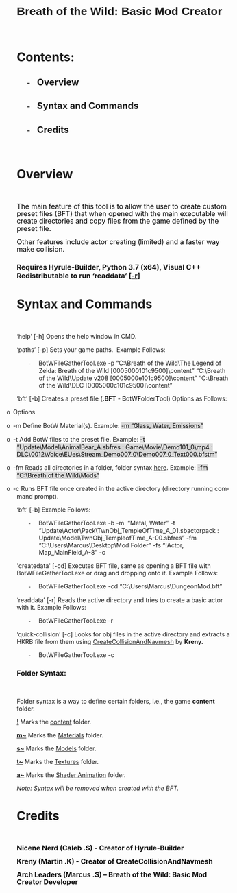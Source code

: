 <html xmlns:v="urn:schemas-microsoft-com:vml"
xmlns:o="urn:schemas-microsoft-com:office:office"
xmlns:w="urn:schemas-microsoft-com:office:word"
xmlns:m="http://schemas.microsoft.com/office/2004/12/omml"
xmlns="http://www.w3.org/TR/REC-html40">

<head>
<meta http-equiv=Content-Type content="text/html; charset=windows-1252">
<meta name=ProgId content=Word.Document>
<meta name=Generator content="Microsoft Word 15">
<meta name=Originator content="Microsoft Word 15">
<link rel=File-List
href="BotW%20Basic%20Mod%20Creator%20Docs_files/filelist.xml">
<link rel=Edit-Time-Data
href="BotW%20Basic%20Mod%20Creator%20Docs_files/editdata.mso"

<link rel=themeData
href="BotW%20Basic%20Mod%20Creator%20Docs_files/themedata.thmx">
<link rel=colorSchemeMapping
href="BotW%20Basic%20Mod%20Creator%20Docs_files/colorschememapping.xml">

</head>

<body lang=EN-CA link="#0563C1" vlink="#954F72" style='tab-interval:.5in;
word-wrap:break-word'>

<div class=WordSection1>

<h1><b><span style='font-size:20.0pt;line-height:107%;font-family:"Calibri",sans-serif;
mso-ascii-theme-font:minor-latin;mso-hansi-theme-font:minor-latin;mso-bidi-theme-font:
minor-latin'>Breath of the Wild: Basic Mod Creator<o:p></o:p></span></b></h1>

<p class=MsoNormal><o:p>&nbsp;</o:p></p>

<h1>Contents:</h1>

<h2 style='margin-left:.5in;text-indent:-.25in;mso-list:l2 level1 lfo5'><![if !supportLists]><span
style='font-family:Symbol;mso-fareast-font-family:Symbol;mso-bidi-font-family:
Symbol'><span style='mso-list:Ignore'>-<span style='font:7.0pt "Times New Roman"'>&nbsp;&nbsp;&nbsp;&nbsp;&nbsp;&nbsp;
</span></span></span><![endif]>Overview</h2>

<h2 style='margin-left:.5in;text-indent:-.25in;mso-list:l2 level1 lfo5'><![if !supportLists]><span
style='font-family:Symbol;mso-fareast-font-family:Symbol;mso-bidi-font-family:
Symbol'><span style='mso-list:Ignore'>-<span style='font:7.0pt "Times New Roman"'>&nbsp;&nbsp;&nbsp;&nbsp;&nbsp;&nbsp;
</span></span></span><![endif]>Syntax and Commands</h2>

<h2 style='margin-left:.5in;text-indent:-.25in;mso-list:l2 level1 lfo5'><![if !supportLists]><span
style='font-family:Symbol;mso-fareast-font-family:Symbol;mso-bidi-font-family:
Symbol'><span style='mso-list:Ignore'>-<span style='font:7.0pt "Times New Roman"'>&nbsp;&nbsp;&nbsp;&nbsp;&nbsp;&nbsp;
</span></span></span><![endif]>Credits</h2>

<p class=MsoNormal><o:p>&nbsp;</o:p></p>

<h1>Overview</h1>

<p class=MsoNormal><o:p>&nbsp;</o:p></p>

<p class=MsoNormal><span style='font-size:12.0pt;line-height:107%;color:black;
mso-themecolor:text1'>The main feature of this tool is to allow the user to
create custom preset files (BFT) that when opened with the main executable will
create directories and copy files from the game defined by the preset file.<o:p></o:p></span></p>

<p class=MsoNormal><span style='font-size:12.0pt;line-height:107%;color:black;
mso-themecolor:text1'>Other features include actor creating (limited) and a
faster way make collision.<o:p></o:p></span></p>

<h3>Requires Hyrule-Builder, Python 3.7 (x64), Visual C++ Redistributable to
run ‘readdata’ [<a href="#_Syntax_and_Commands"><b>-r</b></a>] </h3>

<h1><a name="_Syntax_and_Commands"></a>Syntax and Commands</h1>

<p class=MsoNormal><o:p>&nbsp;</o:p></p>

<p class=MsoNormal>‘help’ [-h] Opens the help window in CMD.</p>

<p class=MsoNormal>‘paths’ [-p] Sets your game paths.<span
style='mso-spacerun:yes'>  </span>Example Follows:</p>

<p class=MsoListParagraph style='margin-left:38.7pt;mso-add-space:auto;
text-indent:-.25in;mso-list:l9 level1 lfo7'><![if !supportLists]><span
style='font-family:Symbol;mso-fareast-font-family:Symbol;mso-bidi-font-family:
Symbol'><span style='mso-list:Ignore'>-<span style='font:7.0pt "Times New Roman"'>&nbsp;&nbsp;&nbsp;&nbsp;&nbsp;&nbsp;&nbsp;
</span></span></span><![endif]>BotWFileGatherTool.exe -p “C:\Breath of the
Wild\The Legend of Zelda: Breath of the Wild [0005000101c9500]\content”
“C:\Breath of the Wild\Update v208 [0005000e101c9500]\content” “C:\Breath of
the Wild\DLC [0005000c101c9500]\content”</p>

<p class=MsoNormal>‘bft’ [-b] Creates a preset file (<b>.BFT</b> - <b>B</b>otW<b>F</b>older<b>T</b>ool)
Options as Follows:</p>

<p class=MsoListParagraphCxSpFirst style='text-indent:-.25in;mso-list:l8 level1 lfo10'><![if !supportLists]><span
style='font-family:"Courier New";mso-fareast-font-family:"Courier New"'><span
style='mso-list:Ignore'>o<span style='font:7.0pt "Times New Roman"'>&nbsp;&nbsp;
</span></span></span><![endif]>Options </p>

<p class=MsoListParagraphCxSpMiddle style='text-indent:-.25in;mso-list:l8 level1 lfo10'><![if !supportLists]><span
style='font-family:"Courier New";mso-fareast-font-family:"Courier New"'><span
style='mso-list:Ignore'>o<span style='font:7.0pt "Times New Roman"'>&nbsp;&nbsp;
</span></span></span><![endif]><span style='mso-bidi-font-family:Calibri;
mso-bidi-theme-font:minor-latin'>-m Define BotW Material(s). Example: <span
style='color:black;mso-color-alt:windowtext;background:#D9D9D9;mso-shading:
white;mso-pattern:gray-15 auto'>-m “Glass, Water, Emissions”</span><o:p></o:p></span></p>

<p class=MsoListParagraphCxSpMiddle style='text-indent:-.25in;mso-list:l8 level1 lfo10'><![if !supportLists]><span
style='font-family:"Courier New";mso-fareast-font-family:"Courier New"'><span
style='mso-list:Ignore'>o<span style='font:7.0pt "Times New Roman"'>&nbsp;&nbsp;
</span></span></span><![endif]><span style='mso-bidi-font-family:Calibri;
mso-bidi-theme-font:minor-latin'>-t Add BotW files to the preset file. Example:
<span style='color:black;mso-color-alt:windowtext;background:#D9D9D9;
mso-shading:white;mso-pattern:gray-15 auto'>-t “Update\Model\AnimalBear_A.sbfres
: Game\Movie\Demo101_0\mp4 : DLC\0012\Voice\EUes\Stream_Demo007_0\Demo007_0_Text000.bfstm”
</span><o:p></o:p></span></p>

<p class=MsoListParagraphCxSpMiddle style='text-indent:-.25in;mso-list:l8 level1 lfo10'><![if !supportLists]><span
style='font-family:"Courier New";mso-fareast-font-family:"Courier New"'><span
style='mso-list:Ignore'>o<span style='font:7.0pt "Times New Roman"'>&nbsp;&nbsp;
</span></span></span><![endif]><span style='mso-bidi-font-family:Calibri;
mso-bidi-theme-font:minor-latin'>-fm Reads all directories in a folder, folder
syntax </span><a href="#_Folder_Syntax:"><span style='mso-bidi-font-family:
Calibri;mso-bidi-theme-font:minor-latin'>here</span></a><span style='mso-bidi-font-family:
Calibri;mso-bidi-theme-font:minor-latin'>. Example: <span style='color:black;
mso-color-alt:windowtext;background:#D9D9D9;mso-shading:white;mso-pattern:gray-15 auto'>-fm
“C:\Breath of the Wild\Mods”</span><o:p></o:p></span></p>

<p class=MsoListParagraphCxSpLast style='text-indent:-.25in;mso-list:l8 level1 lfo10'><![if !supportLists]><span
style='font-family:"Courier New";mso-fareast-font-family:"Courier New"'><span
style='mso-list:Ignore'>o<span style='font:7.0pt "Times New Roman"'>&nbsp;&nbsp;
</span></span></span><![endif]><span style='mso-bidi-font-family:Calibri;
mso-bidi-theme-font:minor-latin'>-c Runs BFT file once created in the active
directory (directory running command prompt).<o:p></o:p></span></p>

<p class=MsoNormal>‘bft’ [-b] Example Follows:</p>

<p class=MsoListParagraph style='margin-left:38.7pt;mso-add-space:auto;
text-indent:-.25in;mso-list:l9 level1 lfo7'><![if !supportLists]><span
style='font-family:Symbol;mso-fareast-font-family:Symbol;mso-bidi-font-family:
Symbol'><span style='mso-list:Ignore'>-<span style='font:7.0pt "Times New Roman"'>&nbsp;&nbsp;&nbsp;&nbsp;&nbsp;&nbsp;&nbsp;
</span></span></span><![endif]>BotWFileGatherTool.exe -b -m <span
style='mso-spacerun:yes'> </span>“Metal, Water” -t “Update\Actor\Pack\TwnObj_TempleOfTime_A_01.sbactorpack
: Update\Model\TwnObj_TempleofTime_A-00.sbfres” -fm “C:\Users\Marcus\Desktop\Mod
Folder” -fs “!Actor, Map_MainField_A-8” -c</p>

<p class=MsoNormal>'createdata' [-cd] Executes BFT file, same as opening a BFT
file with BotWFileGatherTool.exe or drag and dropping onto it. Example Follows:</p>

<p class=MsoListParagraph style='margin-left:38.7pt;mso-add-space:auto;
text-indent:-.25in;mso-list:l9 level1 lfo7'><![if !supportLists]><span
style='font-family:Symbol;mso-fareast-font-family:Symbol;mso-bidi-font-family:
Symbol'><span style='mso-list:Ignore'>-<span style='font:7.0pt "Times New Roman"'>&nbsp;&nbsp;&nbsp;&nbsp;&nbsp;&nbsp;&nbsp;
</span></span></span><![endif]>BotWFileGatherTool.exe -cd “C:\Users\Marcus\DungeonMod.bft”</p>

<p class=MsoNormal>‘readdata’ [-r] Reads the active directory and tries to
create a basic actor with it. Example Follows:</p>

<p class=MsoListParagraph style='margin-left:38.7pt;mso-add-space:auto;
text-indent:-.25in;mso-list:l9 level1 lfo7'><![if !supportLists]><span
style='font-family:Symbol;mso-fareast-font-family:Symbol;mso-bidi-font-family:
Symbol'><span style='mso-list:Ignore'>-<span style='font:7.0pt "Times New Roman"'>&nbsp;&nbsp;&nbsp;&nbsp;&nbsp;&nbsp;&nbsp;
</span></span></span><![endif]>BotWFileGatherTool.exe -r</p>

<p class=MsoNormal>‘quick-collision’ [-c] Looks for obj files in the active
directory and extracts a HKRB file from them using <a
href="https://github.com/krenyy/HKX2">CreateCollisionAndNavmesh</a> by <b>Kreny.<o:p></o:p></b></p>

<p class=MsoListParagraph style='margin-left:38.7pt;mso-add-space:auto;
text-indent:-.25in;mso-list:l9 level1 lfo7'><![if !supportLists]><span
style='font-family:Symbol;mso-fareast-font-family:Symbol;mso-bidi-font-family:
Symbol'><span style='mso-list:Ignore'>-<span style='font:7.0pt "Times New Roman"'>&nbsp;&nbsp;&nbsp;&nbsp;&nbsp;&nbsp;&nbsp;
</span></span></span><![endif]>BotWFileGatherTool.exe -c</p>

<h3><a name="_Folder_Syntax:"></a>Folder Syntax:</h3>

<p class=MsoNormal><o:p>&nbsp;</o:p></p>

<p class=MsoNormal>Folder syntax is a way to define certain folders, i.e., the game
<b>content</b> folder.</p>

<p class=MsoNormal><b><u style='text-underline:thick'>!</u> </b>Marks the <a
href="https://zeldamods.org/wiki/Content">content</a> folder.<b><o:p></o:p></b></p>

<p class=MsoNormal><b><u style='text-underline:thick'>m~</u></b> Marks the <a
href="#_Folder_Syntax:"
title="Materials (BFMAT) will be placed here. If none such folder is marked, materials will be skipped.">Materials</a>
folder.</p>

<p class=MsoNormal><b><u style='text-underline:thick'>s~</u></b> Marks the <a
href="#_Folder_Syntax:"
title="Models (SBFRES) added to the preset file will be placed here. If none such folder is marked, models will be ignored.">Models</a>
folder.</p>

<p class=MsoNormal><b><u style='text-underline:thick'>t~</u></b> Marks the <a
href="#_Folder_Syntax:"
title="Texture Packs (DDS) will be placed here. If none such folder is marked, textures will be ignored.">Textures</a>
folder.<b><u style='text-underline:thick'> </u></b></p>

<p class=MsoNormal><b><u style='text-underline:thick'>a~</u></b> Marks the <a
href="#_Folder_Syntax:"
title="Shader Animatiopns (YAML) will be placed here. If none such folder is marked, shader animations will be skipped.">Shader
Animation</a> folder.<b><u style='text-underline:thick'> <o:p></o:p></u></b></p>

<p class=MsoNormal><i>Note: Syntax will be removed when created with the BFT.<o:p></o:p></i></p>

<h1>Credits</h1>

<p class=MsoNormal><o:p>&nbsp;</o:p></p>

<p class=MsoNormal><b><span style='font-size:12.0pt;line-height:107%;
color:#0D0D0D;mso-themecolor:text1;mso-themetint:242'>Nicene Nerd (Caleb .S) -
Creator of Hyrule-Builder<o:p></o:p></span></b></p>

<p class=MsoNormal><b><span style='font-size:12.0pt;line-height:107%;
color:#0D0D0D;mso-themecolor:text1;mso-themetint:242'>Kreny (</span></b><b><span
style='font-size:12.0pt;line-height:107%;mso-bidi-font-family:"Segoe UI";
color:#0D0D0D;mso-themecolor:text1;mso-themetint:242'>Martin .K</span></b><b><span
style='font-size:12.0pt;line-height:107%;color:#0D0D0D;mso-themecolor:text1;
mso-themetint:242'>) - Creator of CreateCollisionAndNavmesh<o:p></o:p></span></b></p>

<p class=MsoNormal><b><span style='font-size:12.0pt;line-height:107%;
color:#0D0D0D;mso-themecolor:text1;mso-themetint:242'>Arch Leaders (Marcus .S) –
Breath of the Wild: Basic Mod Creator Developer<o:p></o:p></span></b></p>

<p class=MsoNormal><o:p>&nbsp;</o:p></p>

<p class=MsoNormal><o:p>&nbsp;</o:p></p>

<p class=MsoNormal><o:p>&nbsp;</o:p></p>

<p class=MsoNormal><o:p>&nbsp;</o:p></p>

</div>

</body>

</html>
